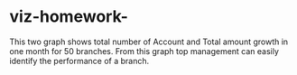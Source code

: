 # viz-homework-

This two graph shows total number of Account and Total amount growth in one
month for 50 branches. From this graph top management can easily identify the
performance of a branch.
